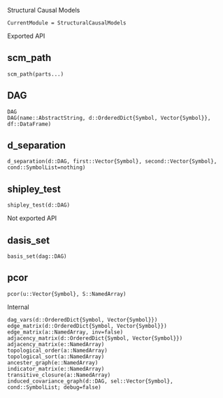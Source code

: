 Structural Causal Models

```@meta
CurrentModule = StructuralCausalModels
```

Exported API

## scm_path
```@docs
scm_path(parts...)
```
## DAG
```@docs
DAG
DAG(name::AbstractString, d::OrderedDict{Symbol, Vector{Symbol}}, df::DataFrame)
```

## d_separation
```@docs
d_separation(d::DAG, first::Vector{Symbol}, second::Vector{Symbol}, cond::SymbolList=nothing)
```

## shipley_test
```@docs
shipley_test(d::DAG)
```

Not exported API

## dasis_set
```@docs
basis_set(dag::DAG)
```

## pcor
```@docs
pcor(u::Vector{Symbol}, S::NamedArray)
```

Internal
```@docs
dag_vars(d::OrderedDict{Symbol, Vector{Symbol}})
edge_matrix(d::OrderedDict{Symbol, Vector{Symbol}})
edge_matrix(a::NamedArray, inv=false)
adjacency_matrix(d::OrderedDict{Symbol, Vector{Symbol}})
adjacency_matrix(e::NamedArray)
topological_order(a::NamedArray)
topological_sort(a::NamedArray)
ancester_graph(e::NamedArray)
indicator_matrix(e::NamedArray)
transitive_closure(a::NamedArray)
induced_covariance_graph(d::DAG, sel::Vector{Symbol}, cond::SymbolList; debug=false)
```